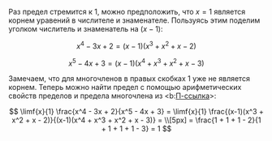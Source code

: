 Раз предел стремится к $1$, можно предположить, что $x=1$ является корнем уравений в числителе и знаменателе. Пользуясь этим поделим уголком числитель и знаменатель на $(x-1)$:

$$ x^4 - 3x + 2 = (x-1)(x^3 + x^2 + x - 2) $$

$$ x^5 - 4x + 3 = (x-1)(x^4 + x^3 + x^2 + x - 3) $$

Замечаем, что для многочленов в правых скобках $1$ уже не является корнем. Теперь можно найти предел с помощью арифметических свойств пределов и предела многочлена из <b:[П-ссылка](advanced/proto/f-lim/elementary)>:

$$ \limf{x}{1} \frac{x^4 - 3x + 2}{x^5 - 4x + 3} = \limf{x}{1} \frac{(x-1)(x^3 + x^2 + x - 2)}{(x-1)(x^4 + x^3 + x^2 + x - 3)} = \\[5px] = \frac{1 + 1 + 1 - 2}{1 + 1 + 1 + 1 - 3} = 1 $$